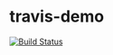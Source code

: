 # travis-demo

[![Build Status](https://travis-ci.com/bgoeschlberger/travis-demo.svg?branch=main)](https://travis-ci.com/bgoeschlberger/travis-demo)

